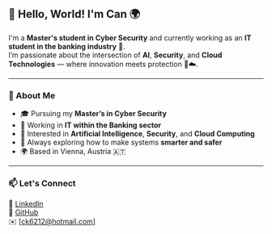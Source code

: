 ## 👋 Hello, World! I'm Can 🌍  

I'm a **Master's student in Cyber Security** and currently working as an **IT student in the banking industry** 🏦.  
I’m passionate about the intersection of **AI**, **Security**, and **Cloud Technologies** — where innovation meets protection 🔐☁️.  

---

### 🚀 About Me  
- 🎓 Pursuing my **Master’s in Cyber Security**  
- 💼 Working in **IT within the Banking sector**  
- 🤖 Interested in **Artificial Intelligence**, **Security**, and **Cloud Computing**  
- 🧠 Always exploring how to make systems **smarter and safer**  
- 🌍 Based in Vienna, Austria 🇦🇹  

---

### 📫 Let's Connect  
💼 [LinkedIn](https://www.linkedin.com/in//can-karapinar)  
🐙 [GitHub](https://github.com/ck6212)  
✉️ [ck6212@hotmail.com]
